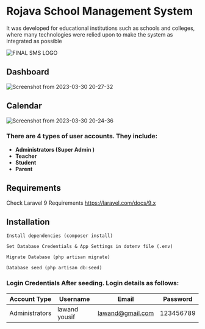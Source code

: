 # Rojava School Management System

<p>It was developed for educational institutions such as schools and colleges, where many technologies were relied upon to make the system as integrated as possible</p>
<p></p>

![FINAL SMS LOGO](https://user-images.githubusercontent.com/101660711/228955441-10cf78bf-3247-4c09-8329-a57f77cdc34f.png)

## Dashboard
![Screenshot from 2023-03-30 20-27-32](https://user-images.githubusercontent.com/101660711/228954482-a9e75f29-939e-446e-a372-696d131bcbf6.png)

## Calendar


![Screenshot from 2023-03-30 20-24-36](https://user-images.githubusercontent.com/101660711/228955101-4dd0503d-1e87-4924-87d6-cb203d4ea877.png)




    
    
### There are 4 types of user accounts. They include:

- **Administrators (Super Admin )**
- **Teacher**
- **Student**
- **Parent**

## Requirements

Check Laravel 9 Requirements https://laravel.com/docs/9.x

## Installation

    Install dependencies (composer install)
    
    Set Database Credentials & App Settings in dotenv file (.env)
    
    Migrate Database (php artisan migrate)
    
    Database seed (php artisan db:seed)
    
### Login Credentials After seeding. Login details as follows:
| Account Type  | Username | Email  | Password |
| ------------- | ------------- | ------------- | ------------- |
| Administrators  | lawand yousif  | lawand@gmail.com  | 123456789 |


 
